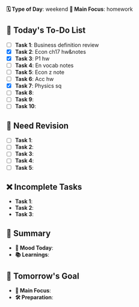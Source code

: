 **🗓️ Type of Day**: weekend
**🎯 Main Focus**: homework

## 📝 Today's To-Do List
- [ ] **Task 1**: Business definition review
- [x] **Task 2**: Econ ch17 hw&notes
- [x] **Task 3**: P1 hw
- [ ] **Task 4**: En vocab notes
- [ ] **Task 5**: Econ z note
- [ ] **Task 6**: Acc hw
- [x] **Task 7**: Physics sq
- [ ] **Task 8**: 
- [ ] **Task 9**: 
- [ ] **Task 10**: 

## 🍵 Need Revision
- [ ] **Task 1**: 
- [ ] **Task 2**: 
- [ ] **Task 3**: 
- [ ] **Task 4**: 
- [ ] **Task 5**: 

## ❌ Incomplete Tasks
- **Task 1**: 
- **Task 2**: 
- **Task 3**: 

## 🌟 Summary
- **🙂 Mood Today**: 
- **📚 Learnings**: 

## 🎯 Tomorrow's Goal
- **🎯 Main Focus**: 
- **🛠️ Preparation**: 
